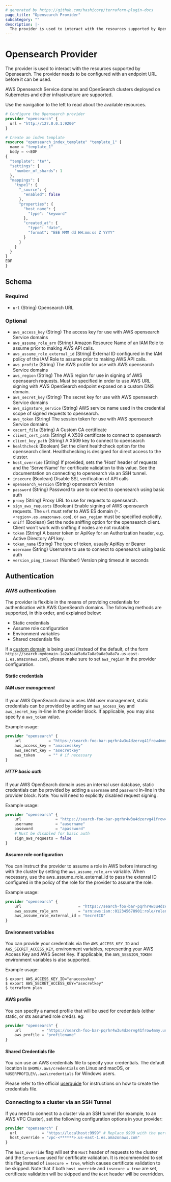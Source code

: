 ```yaml
---
# generated by https://github.com/hashicorp/terraform-plugin-docs
page_title: "Opensearch Provider"
subcategory: ""
description: |-
  The provider is used to interact with the resources supported by Opensearch.
---
```


# Opensearch Provider

The provider is used to interact with the resources supported by Opensearch.
The provider needs to be configured with an endpoint URL before it can be
used.

AWS Opensearch Service domains and OpenSearch clusters deployed on Kubernetes
and other infrastructure are supported.

Use the navigation to the left to read about the available resources.

```terraform
# Configure the Opensearch provider
provider "opensearch" {
  url = "http://127.0.0.1:9200"
}

# Create an index template
resource "opensearch_index_template" "template_1" {
  name = "template_1"
  body = <<EOF
{
  "template": "te*",
  "settings": {
    "number_of_shards": 1
  },
  "mappings": {
    "type1": {
      "_source": {
        "enabled": false
      },
      "properties": {
        "host_name": {
          "type": "keyword"
        },
        "created_at": {
          "type": "date",
          "format": "EEE MMM dd HH:mm:ss Z YYYY"
        }
      }
    }
  }
}
EOF
}
```

<!-- schema generated by tfplugindocs -->
## Schema

### Required

- `url` (String) Opensearch URL

### Optional

- `aws_access_key` (String) The access key for use with AWS opensearch Service domains
- `aws_assume_role_arn` (String) Amazon Resource Name of an IAM Role to assume prior to making AWS API calls.
- `aws_assume_role_external_id` (String) External ID configured in the IAM policy of the IAM Role to assume prior to making AWS API calls.
- `aws_profile` (String) The AWS profile for use with AWS opensearch Service domains
- `aws_region` (String) The AWS region for use in signing of AWS opensearch requests. Must be specified in order to use AWS URL signing with AWS OpenSearch endpoint exposed on a custom DNS domain.
- `aws_secret_key` (String) The secret key for use with AWS opensearch Service domains
- `aws_signature_service` (String) AWS service name used in the credential scope of signed requests to opensearch.
- `aws_token` (String) The session token for use with AWS opensearch Service domains
- `cacert_file` (String) A Custom CA certificate
- `client_cert_path` (String) A X509 certificate to connect to opensearch
- `client_key_path` (String) A X509 key to connect to opensearch
- `healthcheck` (Boolean) Set the client healthcheck option for the opensearch client. Healthchecking is designed for direct access to the cluster.
- `host_override` (String) If provided, sets the 'Host' header of requests and the 'ServerName' for certificate validation to this value. See the documentation on connecting to opensearch via an SSH tunnel.
- `insecure` (Boolean) Disable SSL verification of API calls
- `opensearch_version` (String) opensearch Version
- `password` (String) Password to use to connect to opensearch using basic auth
- `proxy` (String) Proxy URL to use for requests to opensearch.
- `sign_aws_requests` (Boolean) Enable signing of AWS opensearch requests. The `url` must refer to AWS ES domain (`*.<region>.es.amazonaws.com`), or `aws_region` must be specified explicitly.
- `sniff` (Boolean) Set the node sniffing option for the opensearch client. Client won't work with sniffing if nodes are not routable.
- `token` (String) A bearer token or ApiKey for an Authorization header, e.g. Active Directory API key.
- `token_name` (String) The type of token, usually ApiKey or Bearer
- `username` (String) Username to use to connect to opensearch using basic auth
- `version_ping_timeout` (Number) Version ping timeout in seconds

## Authentication

### AWS authentication

The provider is flexible in the means of providing credentials for authentication with AWS OpenSearch domains. The following methods are supported, in this order, and explained below:

- Static credentials
- Assume role configuration
- Environment variables
- Shared credentials file

If a [custom domain](https://docs.aws.amazon.com/opensearch-service/latest/developerguide/customendpoint.html) is being used (instead of the default, of the form `https://search-mydomain-1a2a3a4a5a6a7a8a9a0a9a8a7a.us-east-1.es.amazonaws.com`), please make sure to set `aws_region` in the provider configuration.

#### Static credentials

##### IAM user management

If your AWS OpenSearch domain uses IAM user management, static credentials can be provided by adding an `aws_access_key` and `aws_secret_key` in-line in the provider block. If applicable, you may also specify a `aws_token` value.

Example usage:

```tf
provider "opensearch" {
    url            = "https://search-foo-bar-pqrhr4w3u4dzervg41frow4mmy.us-east-1.es.amazonaws.com"
    aws_access_key = "anaccesskey"
    aws_secret_key = "asecretkey"
    aws_token      = "" # if necessary
}
```

##### HTTP basic auth

If your AWS OpenSearch domain uses an internal user database, static credentials can be provided by adding a `username` and `password` in-line in the provider block. Note: You will need to explicitly disabled request signing.

Example usage:

```tf
provider "opensearch" {
    url               = "https://search-foo-bar-pqrhr4w3u4dzervg41frow4mmy.us-east-1.es.amazonaws.com"
    username          = "ausername"
    password          = "apassword"
    # Must be disabled for basic auth
    sign_aws_requests = false
}
```

#### Assume role configuration

You can instruct the provider to assume a role in AWS before interacting with the cluster by setting the `aws_assume_role_arn` variable.
When necessary, use the aws_assume_role_external_id to pass the extenral ID configured in the policy of the role for the provider to assume the role. 

Example usage:

```tf
provider "opensearch" {
    url                         = "https://search-foo-bar-pqrhr4w3u4dzervg41frow4mmy.us-east-1.es.amazonaws.com"
    aws_assume_role_arn         = "arn:aws:iam::012345678901:role/rolename"
    aws_assume_role_external_id = "SecretID"
}
```

#### Environment variables

You can provide your credentials via the `AWS_ACCESS_KEY_ID` and `AWS_SECRET_ACCESS_KEY`, environment variables, representing your AWS Access Key and AWS Secret Key. If applicable, the `AWS_SESSION_TOKEN` environment variables is also supported.

Example usage:

```shell
$ export AWS_ACCESS_KEY_ID="anaccesskey"
$ export AWS_SECRET_ACCESS_KEY="asecretkey"
$ terraform plan
```

#### AWS profile

You can specify a named profile that will be used for credentials (either static, or sts assumed role creds).  eg:

```tf
provider "opensearch" {
    url         = "https://search-foo-bar-pqrhr4w3u4dzervg41frow4mmy.us-east-1.es.amazonaws.com"
    aws_profile = "profilename"
}
```

#### Shared Credentials file

You can use an AWS credentials file to specify your credentials. The default location is `$HOME/.aws/credentials` on Linux and macOS, or `%USERPROFILE%\.aws\credentials` for Windows users.

Please refer to the official [userguide](https://docs.aws.amazon.com/cli/latest/userguide/cli-config-files.html) for instructions on how to create the credentials file.

### Connecting to a cluster via an SSH Tunnel

If you need to connect to a cluster via an SSH tunnel (for example, to an AWS VPC Cluster), set the following configuration options in your provider:

```tf
provider "opensearch" {
  url           = "https://localhost:9999" # Replace 9999 with the port your SSH tunnel is running on
  host_override = "vpc-<******>.us-east-1.es.amazonaws.com"
}
```

The `host_override` flag will set the `Host` header of requests to the cluster and the `ServerName` used for certificate validation. It is recommended to set this flag instead of `insecure = true`, which causes certificate validation to be skipped. Note that if both `host_override` and `insecure = true` are set, certificate validation will be skipped and the `Host` header will be overridden.

